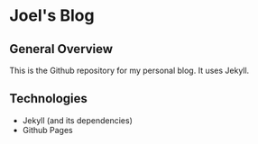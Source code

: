# Joel's Blog

## General Overview
This is the Github repository for my personal blog. It uses Jekyll.

## Technologies
- Jekyll (and its dependencies)
- Github Pages